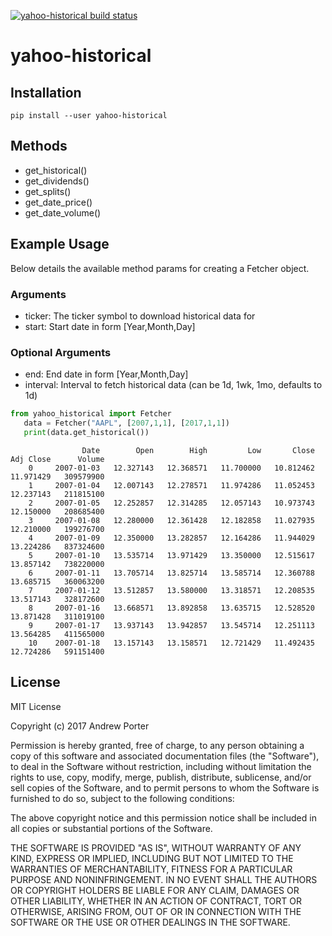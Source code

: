 [![yahoo-historical build status](https://circleci.com/gh/AndrewRPorter/yahoo-historical.svg?style=svg)](https://app.circleci.com/pipelines/github/AndrewRPorter/yahoo-historical)

# yahoo-historical

## Installation

```
pip install --user yahoo-historical
```

## Methods

- get_historical()
- get_dividends()
- get_splits()
- get_date_price()
- get_date_volume()

## Example Usage

Below details the available method params for creating a Fetcher object.

### Arguments

- ticker: The ticker symbol to download historical data for
- start: Start date in form [Year,Month,Day]

### Optional Arguments

- end: End date in form [Year,Month,Day]
- interval: Interval to fetch historical data (can be 1d, 1wk, 1mo, defaults to 1d)

```python
from yahoo_historical import Fetcher
   data = Fetcher("AAPL", [2007,1,1], [2017,1,1])
   print(data.get_historical())
```

```
                Date        Open        High         Low       Close   Adj Close      Volume
    0     2007-01-03   12.327143   12.368571   11.700000   10.812462   11.971429   309579900
    1     2007-01-04   12.007143   12.278571   11.974286   11.052453   12.237143   211815100
    2     2007-01-05   12.252857   12.314285   12.057143   10.973743   12.150000   208685400
    3     2007-01-08   12.280000   12.361428   12.182858   11.027935   12.210000   199276700
    4     2007-01-09   12.350000   13.282857   12.164286   11.944029   13.224286   837324600
    5     2007-01-10   13.535714   13.971429   13.350000   12.515617   13.857142   738220000
    6     2007-01-11   13.705714   13.825714   13.585714   12.360788   13.685715   360063200
    7     2007-01-12   13.512857   13.580000   13.318571   12.208535   13.517143   328172600
    8     2007-01-16   13.668571   13.892858   13.635715   12.528520   13.871428   311019100
    9     2007-01-17   13.937143   13.942857   13.545714   12.251113   13.564285   411565000
    10    2007-01-18   13.157143   13.158571   12.721429   11.492435   12.724286   591151400
```

## License

MIT License

Copyright (c) 2017 Andrew Porter

Permission is hereby granted, free of charge, to any person obtaining a copy
of this software and associated documentation files (the "Software"), to deal
in the Software without restriction, including without limitation the rights
to use, copy, modify, merge, publish, distribute, sublicense, and/or sell
copies of the Software, and to permit persons to whom the Software is
furnished to do so, subject to the following conditions:

The above copyright notice and this permission notice shall be included in all
copies or substantial portions of the Software.

THE SOFTWARE IS PROVIDED "AS IS", WITHOUT WARRANTY OF ANY KIND, EXPRESS OR
IMPLIED, INCLUDING BUT NOT LIMITED TO THE WARRANTIES OF MERCHANTABILITY,
FITNESS FOR A PARTICULAR PURPOSE AND NONINFRINGEMENT. IN NO EVENT SHALL THE
AUTHORS OR COPYRIGHT HOLDERS BE LIABLE FOR ANY CLAIM, DAMAGES OR OTHER
LIABILITY, WHETHER IN AN ACTION OF CONTRACT, TORT OR OTHERWISE, ARISING FROM,
OUT OF OR IN CONNECTION WITH THE SOFTWARE OR THE USE OR OTHER DEALINGS IN THE
SOFTWARE.
